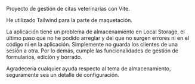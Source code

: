 Proyecto de gestión de citas veterinarias con Vite.

He utilizado Tailwind para la parte de maquetación.

La aplicación tiene un problema de almacenamiento en Local Storage, el último paso que no he podido arreglar y del que no surgen errores ni en el código ni en la aplicación. Simplemente no guarda los clientes de una sesión a otra. Por lo demás, cumple las funcionalidades de gestión de formularios, edición y borrado.

Agradecería cualquier ayuda respecto al tema de almacenamiento, seguramente sea un detalle de configuración.